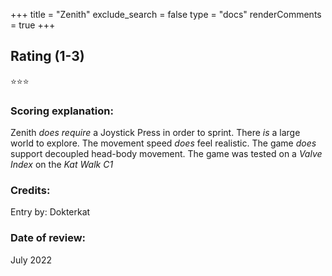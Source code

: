 +++
title = "Zenith"
exclude_search = false
type = "docs"
renderComments = true
+++

## Rating (1-3)
⭐⭐⭐

### Scoring explanation:
Zenith *does require* a Joystick Press in order to sprint.
There *is* a large world to explore.
The movement speed *does* feel realistic.
The game *does* support decoupled head-body movement.
The game was tested on a *Valve Index* on the *Kat Walk C1*

### Credits:
Entry by: Dokterkat

### Date of review:
July 2022

